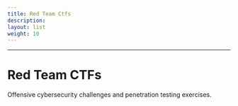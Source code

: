 ```yaml
---
title: Red Team Ctfs
description: 
layout: list
weight: 10
---
```


---

# Red Team CTFs


Offensive cybersecurity challenges and penetration testing exercises.

